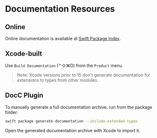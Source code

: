 # Documentation Resources

## Online

Online documentation is available at [Swift Package Index](https://swiftpackageindex.com/processed-bits/swift-helpers).

## Xcode-built

Use `Build Documentation` (⌃⇧⌘D) from the `Product` menu.

> Note: Xcode versions prior to 15 don't generate documentation for extensions to types from other modules.

## DocC Plugin

To manually generate a full documentation archive, run from the package folder:

```sh
swift package generate-documentation --include-extended-types
```

Open the generated documentation archive with Xcode to import it.
